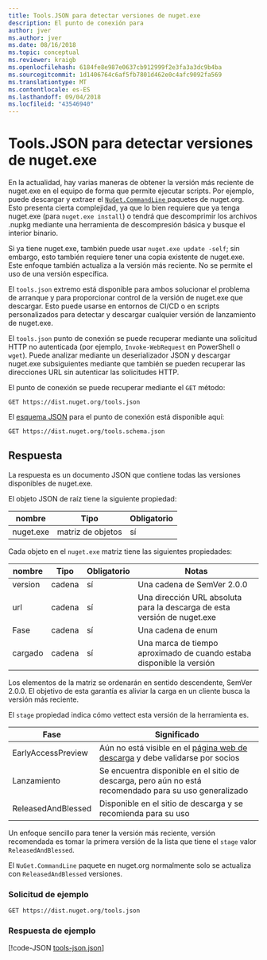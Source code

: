 ```yaml
---
title: Tools.JSON para detectar versiones de nuget.exe
description: El punto de conexión para
author: jver
ms.author: jver
ms.date: 08/16/2018
ms.topic: conceptual
ms.reviewer: kraigb
ms.openlocfilehash: 6184fe8e987e0637cb912999f2e3fa3a3dc9b4ba
ms.sourcegitcommit: 1d1406764c6af5fb7801d462e0c4afc9092fa569
ms.translationtype: MT
ms.contentlocale: es-ES
ms.lasthandoff: 09/04/2018
ms.locfileid: "43546940"
---
```

# <a name="toolsjson-for-discovering-nugetexe-versions"></a>Tools.JSON para detectar versiones de nuget.exe

En la actualidad, hay varias maneras de obtener la versión más reciente de nuget.exe en el equipo de forma que permite ejecutar scripts. Por ejemplo, puede descargar y extraer el [ `NuGet.CommandLine` ](https://www.nuget.org/packages/NuGet.CommandLine/) paquetes de nuget.org. Esto presenta cierta complejidad, ya que lo bien requiere que ya tenga nuget.exe (para `nuget.exe install`) o tendrá que descomprimir los archivos .nupkg mediante una herramienta de descompresión básica y busque el interior binario.

Si ya tiene nuget.exe, también puede usar `nuget.exe update -self`; sin embargo, esto también requiere tener una copia existente de nuget.exe. Este enfoque también actualiza a la versión más reciente. No se permite el uso de una versión específica.

El `tools.json` extremo está disponible para ambos solucionar el problema de arranque y para proporcionar control de la versión de nuget.exe que descargar. Esto puede usarse en entornos de CI/CD o en scripts personalizados para detectar y descargar cualquier versión de lanzamiento de nuget.exe.

El `tools.json` punto de conexión se puede recuperar mediante una solicitud HTTP no autenticada (por ejemplo, `Invoke-WebRequest` en PowerShell o `wget`). Puede analizar mediante un deserializador JSON y descargar nuget.exe subsiguientes mediante que también se pueden recuperar las direcciones URL sin autenticar las solicitudes HTTP.

El punto de conexión se puede recuperar mediante el `GET` método:

    GET https://dist.nuget.org/tools.json

El [esquema JSON](http://json-schema.org/) para el punto de conexión está disponible aquí:

    GET https://dist.nuget.org/tools.schema.json

## <a name="response"></a>Respuesta

La respuesta es un documento JSON que contiene todas las versiones disponibles de nuget.exe.

El objeto JSON de raíz tiene la siguiente propiedad:

nombre      | Tipo             | Obligatorio
--------- | ---------------- | --------
nuget.exe | matriz de objetos | sí

Cada objeto en el `nuget.exe` matriz tiene las siguientes propiedades:

nombre     | Tipo   | Obligatorio | Notas
-------- | ------ | -------- | -----
version  | cadena | sí      | Una cadena de SemVer 2.0.0
url      | cadena | sí      | Una dirección URL absoluta para la descarga de esta versión de nuget.exe
Fase    | cadena | sí      | Una cadena de enum
cargado | cadena | sí      | Una marca de tiempo aproximado de cuando estaba disponible la versión

Los elementos de la matriz se ordenarán en sentido descendente, SemVer 2.0.0. El objetivo de esta garantía es aliviar la carga en un cliente busca la versión más reciente. 

El `stage` propiedad indica cómo vettect esta versión de la herramienta es. 

Fase              | Significado
------------------ | ------
EarlyAccessPreview | Aún no está visible en el [página web de descarga](https://www.nuget.org/downloads) y debe validarse por socios
Lanzamiento           | Se encuentra disponible en el sitio de descarga, pero aún no está recomendado para su uso generalizado
ReleasedAndBlessed | Disponible en el sitio de descarga y se recomienda para su uso

Un enfoque sencillo para tener la versión más reciente, versión recomendada es tomar la primera versión de la lista que tiene el `stage` valor `ReleasedAndBlessed`.

El `NuGet.CommandLine` paquete en nuget.org normalmente solo se actualiza con `ReleasedAndBlessed` versiones.

### <a name="sample-request"></a>Solicitud de ejemplo

    GET https://dist.nuget.org/tools.json

### <a name="sample-response"></a>Respuesta de ejemplo

[!code-JSON [tools-json.json](./_data/tools-json.json)]
